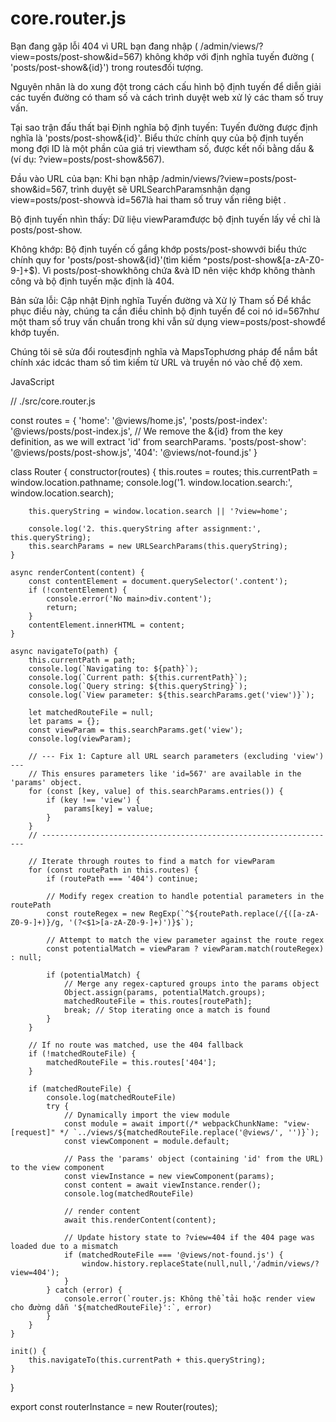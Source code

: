 # core.router.js
Bạn đang gặp lỗi 404 vì URL bạn đang nhập ( /admin/views/?view=posts/post-show&id=567) không khớp với định nghĩa tuyến đường ( 'posts/post-show&{id}') trong routesđối tượng.

Nguyên nhân là do xung đột trong cách cấu hình bộ định tuyến để diễn giải các tuyến đường có tham số và cách trình duyệt web xử lý các tham số truy vấn.

Tại sao trận đấu thất bại
Định nghĩa bộ định tuyến: Tuyến đường được định nghĩa là 'posts/post-show&{id}'. Biểu thức chính quy của bộ định tuyến mong đợi ID là một phần của giá trị viewtham số, được kết nối bằng dấu & (ví dụ: ?view=posts/post-show&567).

Đầu vào URL của bạn: Khi bạn nhập /admin/views/?view=posts/post-show&id=567, trình duyệt sẽ URLSearchParamsnhận dạng view=posts/post-showvà id=567là hai tham số truy vấn riêng biệt .

Bộ định tuyến nhìn thấy: Dữ liệu viewParamđược bộ định tuyến lấy về chỉ là posts/post-show.

Không khớp: Bộ định tuyến cố gắng khớp posts/post-showvới biểu thức chính quy for 'posts/post-show&{id}'(tìm kiếm ^posts/post-show&[a-zA-Z0-9-]+$). Vì posts/post-showkhông chứa &và ID nên việc khớp không thành công và bộ định tuyến mặc định là 404.

Bản sửa lỗi: Cập nhật Định nghĩa Tuyến đường và Xử lý Tham số
Để khắc phục điều này, chúng ta cần điều chỉnh bộ định tuyến để coi nó id=567như một tham số truy vấn chuẩn trong khi vẫn sử dụng view=posts/post-showđể khớp tuyến.

Chúng tôi sẽ sửa đổi routesđịnh nghĩa và MapsTophương pháp để nắm bắt chính xác idcác tham số tìm kiếm từ URL và truyền nó vào chế độ xem.

JavaScript

// ./src/core.router.js

const routes = {
    'home': '@views/home.js',
    'posts/post-index': '@views/posts/post-index.js',
    // We remove the &{id} from the key definition, as we will extract 'id' from searchParams.
    'posts/post-show': '@views/posts/post-show.js', 
    '404': '@views/not-found.js'
}

class Router {
    constructor(routes) {
        this.routes = routes;
        this.currentPath = window.location.pathname;
        console.log('1. window.location.search:', window.location.search);

        this.queryString = window.location.search || '?view=home';

        console.log('2. this.queryString after assignment:', this.queryString);
        this.searchParams = new URLSearchParams(this.queryString);
    }

    async renderContent(content) {
        const contentElement = document.querySelector('.content');
        if (!contentElement) {
            console.error('No main>div.content');
            return;
        }
        contentElement.innerHTML = content;
    }

    async navigateTo(path) {
        this.currentPath = path;
        console.log(`Navigating to: ${path}`);
        console.log(`Current path: ${this.currentPath}`);
        console.log(`Query string: ${this.queryString}`);
        console.log(`View parameter: ${this.searchParams.get('view')}`);

        let matchedRouteFile = null;
        let params = {}; 
        const viewParam = this.searchParams.get('view');
        console.log(viewParam);

        // --- Fix 1: Capture all URL search parameters (excluding 'view') ---
        // This ensures parameters like 'id=567' are available in the 'params' object.
        for (const [key, value] of this.searchParams.entries()) {
            if (key !== 'view') {
                params[key] = value;
            }
        }
        // ------------------------------------------------------------------

        // Iterate through routes to find a match for viewParam
        for (const routePath in this.routes) {
            if (routePath === '404') continue; 
            
            // Modify regex creation to handle potential parameters in the routePath
            const routeRegex = new RegExp(`^${routePath.replace(/{([a-zA-Z0-9-]+)}/g, '(?<$1>[a-zA-Z0-9-]+)')}$`);
            
            // Attempt to match the view parameter against the route regex
            const potentialMatch = viewParam ? viewParam.match(routeRegex) : null;

            if (potentialMatch) {
                // Merge any regex-captured groups into the params object
                Object.assign(params, potentialMatch.groups); 
                matchedRouteFile = this.routes[routePath];
                break; // Stop iterating once a match is found
            }
        }

        // If no route was matched, use the 404 fallback
        if (!matchedRouteFile) {
            matchedRouteFile = this.routes['404'];
        }

        if (matchedRouteFile) {
            console.log(matchedRouteFile)
            try {
                // Dynamically import the view module
                const module = await import(/* webpackChunkName: "view-[request]" */ `../views/${matchedRouteFile.replace('@views/', '')}`);
                const viewComponent = module.default;
                
                // Pass the 'params' object (containing 'id' from the URL) to the view component
                const viewInstance = new viewComponent(params); 
                const content = await viewInstance.render();
                console.log(matchedRouteFile)
                
                // render content
                await this.renderContent(content);
                
                // Update history state to ?view=404 if the 404 page was loaded due to a mismatch
                if (matchedRouteFile === '@views/not-found.js') {
                    window.history.replaceState(null,null,'/admin/views/?view=404');
                } 
            } catch (error) {
                console.error(`router.js: Không thể tải hoặc render view cho đường dẫn '${matchedRouteFile}':`, error)
            }
        }
    }

    init() {
        this.navigateTo(this.currentPath + this.queryString);
    }
}

export const routerInstance = new Router(routes);